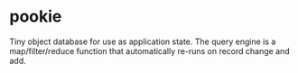 # pookie
Tiny object database for use as application state. The query engine is a map/filter/reduce function that automatically re-runs on record change and add.

